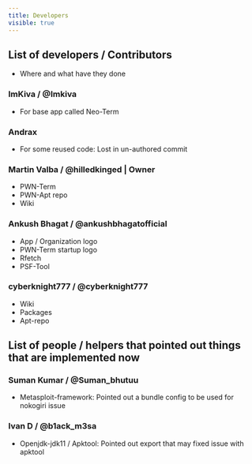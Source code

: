 ```yaml
---
title: Developers
visible: true
---
```


## List of developers / Contributors
* Where and what have they done

### ImKiva / @Imkiva
* For base app called Neo-Term

### Andrax
* For some reused code: Lost in un-authored commit

### Martin Valba / @hilledkinged | Owner
* PWN-Term
* PWN-Apt repo
* Wiki

### Ankush Bhagat / @ankushbhagatofficial
* App / Organization logo
* PWN-Term startup logo
* Rfetch
* PSF-Tool

### cyberknight777 / @cyberknight777
* Wiki
* Packages
* Apt-repo

## List of people / helpers that pointed out things that are implemented now

### Suman Kumar / @Suman_bhutuu
* Metasploit-framework: Pointed out a bundle config to be used for nokogiri issue

### Ivan D / @b1ack_m3sa
* Openjdk-jdk11 / Apktool: Pointed out export that may fixed issue with apktool
